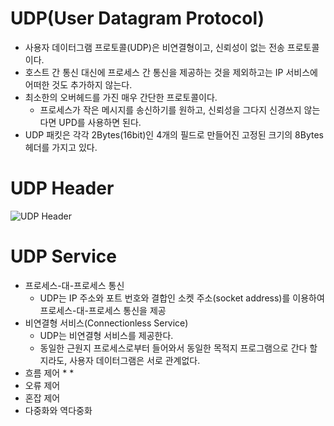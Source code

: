 # UDP(User Datagram Protocol)
* 사용자 데이터그램 프로토콜(UDP)은 비연결형이고, 신뢰성이 없는 전송 프로토콜이다.
* 호스트 간 통신 대신에 프로세스 간 통신을 제공하는 것을 제외하고는 IP 서비스에 어떠한 것도 추가하지  않는다.
* 최소한의 오버헤드를 가진 매우 간단한 프로토콜이다.
    * 프로세스가 작은 메시지를 송신하기를 원하고, 신뢰성을 그다지 신경쓰지 않는다면 UPD를 사용하면 된다.
* UDP 패킷은 각각 2Bytes(16bit)인 4개의 필드로 만들어진 고정된 크기의 8Bytes 헤더를 가지고 있다.

# UDP Header
![UDP Header](https://media.geeksforgeeks.org/wp-content/uploads/UDP-header.png)

# UDP Service
* 프로세스-대-프로세스 통신
    * UDP는 IP 주소와 포트 번호와 결합인 소켓 주소(socket address)를 이용하여 프로세스-대-프로세스 통신을 제공
* 비연결형 서비스(Connectionless Service)
    * UDP는 비연결형 서비스를 제공한다.
    * 동일한 근원지 프로세스로부터 들어와서 동일한 목적지 프로그램으로 간다 할지라도, 사용자 데이터그램은 서로 관계없다.
* 흐름 제어
    *
    *
* 오류 제어
* 혼잡 제어
* 다중화와 역다중화
